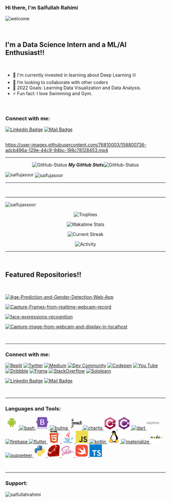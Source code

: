 ### Hi there, I'm Saifullah Rahimi 

![welcome](https://user-images.githubusercontent.com/76810003/160365873-cf0811c3-93e2-486d-8d61-e1f47d379280.gif)

<br />

## I'm a Data Science Intern and a ML/AI Enthusiast!!

<br />

- 🔭 I'm currently invested in learning about Deep Learning ⛓️
- 👯 I’m looking to collaborate with other coders
- 🥅 2022 Goals: Learning Data Visualization and Data Analysis.
- ⚡ Fun fact: I love Swimming and Gym.

<br />

### Connect with me:
[![Linkedin Badge](https://img.shields.io/badge/-linkedin-0078B6?logo=linkedin&logoColor=white&style=for-the-badge)][linkedin] [![Mail Badge](https://img.shields.io/badge/-instagram-E4405E?logo=instagram&logoColor=white&style=for-the-badge)][instagram]
<br />
<br />
<!--
**saifujasoor/saifujasoor** is a ✨ _special_ ✨ repository because its `README.md` (this file) appears on your GitHub profile.

Here are some ideas to get you started:

- 🔭 I’m currently working on ...
- 🌱 I’m currently learning ...
- 👯 I’m looking to collaborate on ...
- 🤔 I’m looking for help with ...
- 💬 Ask me about ...
- 📫 How to reach me: ...
- 😄 Pronouns: ...
- ⚡ Fun fact: ...
-->




https://user-images.githubusercontent.com/76810003/158800736-adcb496a-129e-44c9-94bc-198c78128453.mp4

<hr>
<p align="center">
<img src="https://media.giphy.com/media/8UHRm5oY4k4FDxq5QG/giphy.gif" width="30px" alt="GitHub-Status"/>&nbsp;<i><b>My GitHub Stats</b></i><img src="https://media.giphy.com/media/8UHRm5oY4k4FDxq5QG/giphy.gif" width="30px" alt="GitHub-Status"/></p>
<p><img align="left" src="https://github-readme-stats.vercel.app/api/top-langs?username=saifujasoor&show_icons=true&locale=en&layout=compact" alt="saifujasoor" /></p>

<p>&nbsp;<img align="center" src="https://github-readme-stats.vercel.app/api?username=saifujasoor&show_icons=true&locale=en" alt="saifujasoor" width="420" /></p>

<hr>


<br>


<hr>

<p align="left"> <img src="https://komarev.com/ghpvc/?username=saifujasoor&label=Profile%20views&color=0e75b6&style=flat" alt="saifujassoor" /> </p>
<p align="center"> <img alt="Trophies" src="https://github-profile-trophy.vercel.app/?username=saifujasoor&column=3&theme=nord&margin-w=6&margin-h=5&no-frame=true" /> </p>

<!-- <p align="center"> <img alt="Most Used Languages" src="https://github-readme-stats.vercel.app/api/top-langs?username=saifujasoor&show_icons=true&locale=en&layout=compact&theme=github_dark" /> </p> -->

<p align="center"> <img alt="Wakatime Stats" src="https://github-readme-stats.vercel.app/api/wakatime?username=mr_saif&theme=github_dark&layout=compact" /> </p>

<!-- <p align="center"> <img alt="GitHub Stats" src="https://github-readme-stats.vercel.app/api?username=saifujasoor&show_icons=true&locale=en&theme=github_dark" /> </p> -->
<p align="center"> <img alt="Current Streak" src="https://github-readme-streak-stats.herokuapp.com/?user=saifujasoor&theme=dark" /> </p>

<p align="center"> <img alt="Activity" src="https://activity-graph.herokuapp.com/graph?username=saifujasoor&theme=github" /> </p>
</hr>

<hr>
<br>

## Featured Repositories!!

<br />

[![Age-Prediction-and-Gender-Detection-Web-App](https://github-readme-stats.vercel.app/api/pin/?username=saifujasoor&repo=Age-Prediction-and-Gender-Detection-Web-App&show_icons=true&theme=github_dark)](https://github.com/saifujasoor/Age-Prediction-and-Gender-Detection-Web-App.git)

[![Capture-Frames-from-realtime-webcam-record](https://github-readme-stats.vercel.app/api/pin/?username=saifujasoor&repo=Capture-Frames-from-realtime-webcam-record&show_icons=true&theme=github_dark)](https://github.com/saifujasoor/Capture-Frames-from-realtime-webcam-record.git)

[![face-expressions-recognition](https://github-readme-stats.vercel.app/api/pin/?username=saifujasoor&repo=face-expressions-recognition&show_icons=true&theme=github_dark)](https://github.com/saifujasoor/face-expressions-recognition.git)

[![Capture-image-from-webcam-and-display-in-localhost](https://github-readme-stats.vercel.app/api/pin/?username=saifujasoor&repo=Capture-image-from-webcam-and-display-in-localhost&show_icons=true&theme=github_dark)](https://github.com/saifujasoor/Capture-image-from-webcam-and-display-in-localhost.git)
</hr>
<br>
<hr>
<h3 align="left">Connect with me:</h3>

[![Replit](https://img.shields.io/badge/-Repl.it-212121?logo=replit&logoWidth=20&logoColor=f0f0f0&style=flat-square)](https://replit.com/@mr_saif)
[![Twitter](https://img.shields.io/badge/-Twitter-1DA1F2?logo=twitter&logoWidth=20&logoColor=white&style=flat-square)](https://twitter.com/jasoorkhan)
[![Medium](https://img.shields.io/badge/-Medium-212121?logo=medium&logoWidth=20&logoColor=white&style=flat-square)](https://medium.com/@mr_saif)
[![Dev Community](https://img.shields.io/badge/-Dev.to-212121?logo=devdotto&logoWidth=20&logoColor=white&style=flat-square)](https://dev.to/mr_saif)
[![Codepen](https://img.shields.io/badge/-Codepen-545454?logo=codepen&logoWidth=20&logoColor=white&style=flat-square)](https://codepen.io/mr_saif)
[![You Tube](https://img.shields.io/badge/-You_Tube-ff0000?logo=youtube&logoWidth=20&logoColor=white&style=flat-square)](https://www.youtube.com/channel/UCs97JVJunBtc29yStIrk-3Q)
[![Dribbble](https://img.shields.io/badge/-Dribbble-e54786?logo=dribbble&logoWidth=20&logoColor=white&style=flat-square)](https://dribbble.com/mr_saif)
[![Figma](https://img.shields.io/badge/-Figma-e54786?logo=figma&logoWidth=20&logoColor=white&style=flat-square)](https://figma.com/@mr_saif)
[![StackOverflow](https://img.shields.io/badge/-StackOverflow-f48024?logo=stackoverflow&logoWidth=20&logoColor=white&style=flat-square)](https://stackoverflow.com/users/16281949/mr_saif)
[![Sololearn](https://img.shields.io/badge/-Sololearn-blue?logo=sololearn&logoWidth=20&logoColor=white&style=flat-square)](https://sololearn.page.link/mr_saif)&nbsp;
 
[![Linkedin Badge](https://img.shields.io/badge/-linkedin-0078B6?logo=linkedin&logoColor=white&style=for-the-badge)][linkedin] [![Mail Badge](https://img.shields.io/badge/-instagram-E4405E?logo=instagram&logoColor=white&style=for-the-badge)][instagram]
<br />

</hr>
<br>
<hr>
<h3 align="left">Languages and Tools:</h3>

<p align="left"> <a href="https://developer.android.com" target="_blank"> <img src="https://raw.githubusercontent.com/devicons/devicon/master/icons/android/android-original-wordmark.svg" alt="android" width="40" height="40"/> </a> <a href="https://www.gnu.org/software/bash/" target="_blank"> <img src="https://www.vectorlogo.zone/logos/gnu_bash/gnu_bash-icon.svg" alt="bash" width="40" height="40"/> </a> <a href="https://getbootstrap.com" target="_blank"> <img src="https://raw.githubusercontent.com/devicons/devicon/master/icons/bootstrap/bootstrap-plain-wordmark.svg" alt="bootstrap" width="40" height="40"/> </a> <a href="https://bulma.io/" target="_blank"> <img src="https://raw.githubusercontent.com/gilbarbara/logos/804dc257b59e144eaca5bc6ffd16949752c6f789/logos/bulma.svg" alt="bulma" width="40" height="40"/> </a> <a href="https://canvasjs.com" target="_blank"> <img src="https://raw.githubusercontent.com/Hardik0307/Hardik0307/master/assets/canvasjs-charts.svg" alt="canvasjs" width="40" height="40"/> </a> <a href="https://www.chartjs.org" target="_blank"> <img src="https://www.chartjs.org/media/logo-title.svg" alt="chartjs" width="40" height="40"/> </a> <a href="https://www.w3schools.com/cpp/" target="_blank"> <img src="https://raw.githubusercontent.com/devicons/devicon/master/icons/cplusplus/cplusplus-original.svg" alt="cplusplus" width="40" height="40"/> </a> <a href="https://www.w3schools.com/cs/" target="_blank"> <img src="https://raw.githubusercontent.com/devicons/devicon/master/icons/csharp/csharp-original.svg" alt="csharp" width="40" height="40"/> </a> <a href="https://dart.dev" target="_blank"> <img src="https://www.vectorlogo.zone/logos/dartlang/dartlang-icon.svg" alt="dart" width="40" height="40"/> </a> <a href="https://expressjs.com" target="_blank"> <img src="https://raw.githubusercontent.com/devicons/devicon/master/icons/express/express-original-wordmark.svg" alt="express" width="40" height="40"/> </a> <a href="https://firebase.google.com/" target="_blank"> <img src="https://www.vectorlogo.zone/logos/firebase/firebase-icon.svg" alt="firebase" width="40" height="40"/> </a> <a href="https://flutter.dev" target="_blank"> <img src="https://www.vectorlogo.zone/logos/flutterio/flutterio-icon.svg" alt="flutter" width="40" height="40"/> </a> <a href="https://www.w3.org/html/" target="_blank"> <img src="https://raw.githubusercontent.com/devicons/devicon/master/icons/html5/html5-original-wordmark.svg" alt="html5" width="40" height="40"/> </a> <a href="https://www.java.com" target="_blank"> <img src="https://raw.githubusercontent.com/devicons/devicon/master/icons/java/java-original.svg" alt="java" width="40" height="40"/> </a> <a href="https://developer.mozilla.org/en-US/docs/Web/JavaScript" target="_blank"> <img src="https://raw.githubusercontent.com/devicons/devicon/master/icons/javascript/javascript-original.svg" alt="javascript" width="40" height="40"/> </a> <a href="https://kotlinlang.org" target="_blank"> <img src="https://www.vectorlogo.zone/logos/kotlinlang/kotlinlang-icon.svg" alt="kotlin" width="40" height="40"/> </a> <a href="https://www.linux.org/" target="_blank"> <img src="https://raw.githubusercontent.com/devicons/devicon/master/icons/linux/linux-original.svg" alt="linux" width="40" height="40"/> </a> <a href="https://materializecss.com/" target="_blank"> <img src="https://raw.githubusercontent.com/prplx/svg-logos/5585531d45d294869c4eaab4d7cf2e9c167710a9/svg/materialize.svg" alt="materialize" width="40" height="40"/> </a> <a href="https://nodejs.org" target="_blank"> <img src="https://raw.githubusercontent.com/devicons/devicon/master/icons/nodejs/nodejs-original-wordmark.svg" alt="nodejs" width="40" height="40"/> </a> <a href="https://github.com/puppeteer/puppeteer" target="_blank"> <img src="https://www.vectorlogo.zone/logos/pptrdev/pptrdev-official.svg" alt="puppeteer" width="40" height="40"/> </a> <a href="https://www.python.org" target="_blank"> <img src="https://raw.githubusercontent.com/devicons/devicon/master/icons/python/python-original.svg" alt="python" width="40" height="40"/> </a> <a href="https://www.ruby-lang.org/en/" target="_blank"> <img src="https://raw.githubusercontent.com/devicons/devicon/master/icons/ruby/ruby-original.svg" alt="ruby" width="40" height="40"/> </a> <a href="https://sass-lang.com" target="_blank"> <img src="https://raw.githubusercontent.com/devicons/devicon/master/icons/sass/sass-original.svg" alt="sass" width="40" height="40"/> </a> <a href="https://developer.apple.com/swift/" target="_blank"> <img src="https://raw.githubusercontent.com/devicons/devicon/master/icons/swift/swift-original.svg" alt="swift" width="40" height="40"/> </a> <a href="https://www.typescriptlang.org/" target="_blank"> <img src="https://raw.githubusercontent.com/devicons/devicon/master/icons/typescript/typescript-original.svg" alt="typescript" width="40" height="40"/> </a> </p>

</hr>
<br>
<hr>
<h3 align="left">Support:</h3>
<p><a href="https://www.buymeacoffee.com/saifullahrahimi"> <img align="left" src="https://cdn.buymeacoffee.com/buttons/v2/default-yellow.png" height="50" width="210" alt="saifullahrahimi" /></a></p><br><br>
<br>

<!--Links -->
[instagram]: https://www.instagram.com/mr_saifu01/
[linkedin]: https://www.linkedin.com/in/saifullahrahimi/
[github]: https://github.com/saifujasoor

